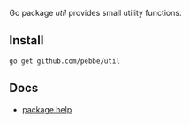 Go package _util_ provides small utility functions.

## Install

    go get github.com/pebbe/util

## Docs

 * [package help](http://godoc.org/github.com/pebbe/util)
